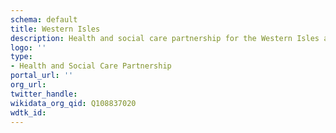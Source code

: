 ```yaml
---
schema: default
title: Western Isles
description: Health and social care partnership for the Western Isles area
logo: ''
type:
- Health and Social Care Partnership
portal_url: ''
org_url: 
twitter_handle: 
wikidata_org_qid: Q108837020
wdtk_id: 
---
```


